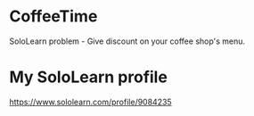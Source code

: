 # CoffeeTime
SoloLearn problem - Give discount on your coffee shop's menu.

# My SoloLearn profile
https://www.sololearn.com/profile/9084235
